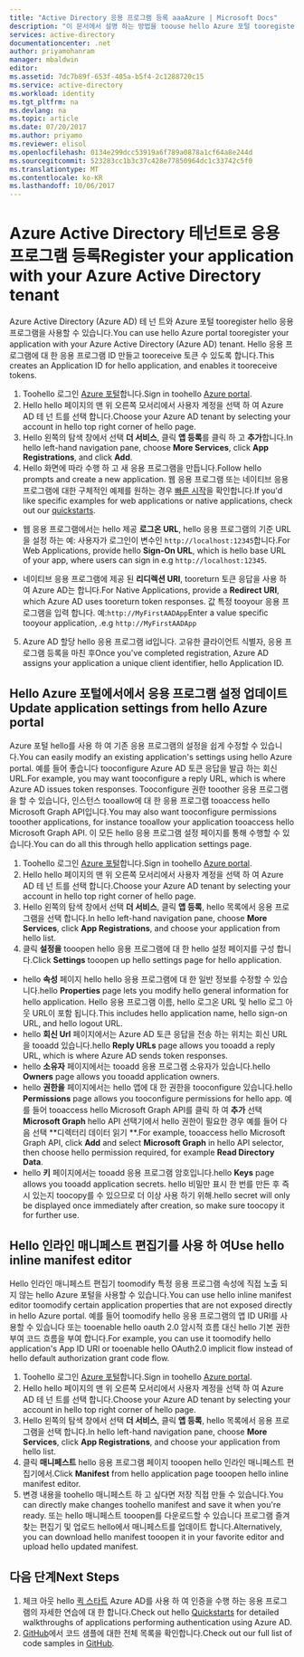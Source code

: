 ```yaml
---
title: "Active Directory 응용 프로그램 등록 aaaAzure | Microsoft Docs"
description: "이 문서에서 설명 하는 방법을 toouse hello Azure 포털 tooregister Azure Active Directory와 응용 프로그램"
services: active-directory
documentationcenter: .net
author: priyamohanram
manager: mbaldwin
editor: 
ms.assetid: 7dc7b89f-653f-405a-b5f4-2c1288720c15
ms.service: active-directory
ms.workload: identity
ms.tgt_pltfrm: na
ms.devlang: na
ms.topic: article
ms.date: 07/20/2017
ms.author: priyamo
ms.reviewer: elisol
ms.openlocfilehash: 0134e299dcc53919a6f789a0878a1cf64a8e244d
ms.sourcegitcommit: 523283cc1b3c37c428e77850964dc1c33742c5f0
ms.translationtype: MT
ms.contentlocale: ko-KR
ms.lasthandoff: 10/06/2017
---
```

# <a name="register-your-application-with-your-azure-active-directory-tenant"></a><span data-ttu-id="3c85a-103">Azure Active Directory 테넌트로 응용 프로그램 등록</span><span class="sxs-lookup"><span data-stu-id="3c85a-103">Register your application with your Azure Active Directory tenant</span></span>

<span data-ttu-id="3c85a-104">Azure Active Directory (Azure AD) 테 넌 트와 Azure 포털 tooregister hello 응용 프로그램을 사용할 수 있습니다.</span><span class="sxs-lookup"><span data-stu-id="3c85a-104">You can use hello Azure portal tooregister your application with your Azure Active Directory (Azure AD) tenant.</span></span> <span data-ttu-id="3c85a-105">Hello 응용 프로그램에 대 한 응용 프로그램 ID 만들고 tooreceive 토큰 수 있도록 합니다.</span><span class="sxs-lookup"><span data-stu-id="3c85a-105">This creates an Application ID for hello application, and enables it tooreceive tokens.</span></span>

1. <span data-ttu-id="3c85a-106">Toohello 로그인 [Azure 포털](https://portal.azure.com)합니다.</span><span class="sxs-lookup"><span data-stu-id="3c85a-106">Sign in toohello [Azure portal](https://portal.azure.com).</span></span>
2. <span data-ttu-id="3c85a-107">Hello hello 페이지의 맨 위 오른쪽 모서리에서 사용자 계정을 선택 하 여 Azure AD 테 넌 트를 선택 합니다.</span><span class="sxs-lookup"><span data-stu-id="3c85a-107">Choose your Azure AD tenant by selecting your account in hello top right corner of hello page.</span></span>
3. <span data-ttu-id="3c85a-108">Hello 왼쪽의 탐색 창에서 선택 **더 서비스**, 클릭 **앱 등록**를 클릭 하 고 **추가**합니다.</span><span class="sxs-lookup"><span data-stu-id="3c85a-108">In hello left-hand navigation pane, choose **More Services**, click **App Registrations**, and click **Add**.</span></span>
4. <span data-ttu-id="3c85a-109">Hello 화면에 따라 수행 하 고 새 응용 프로그램을 만듭니다.</span><span class="sxs-lookup"><span data-stu-id="3c85a-109">Follow hello prompts and create a new application.</span></span> <span data-ttu-id="3c85a-110">웹 응용 프로그램 또는 네이티브 응용 프로그램에 대한 구체적인 예제를 원하는 경우 [빠른 시작](active-directory-developers-guide.md)을 확인합니다.</span><span class="sxs-lookup"><span data-stu-id="3c85a-110">If you'd like specific examples for web applications or native applications, check out our [quickstarts](active-directory-developers-guide.md).</span></span>
  * <span data-ttu-id="3c85a-111">웹 응용 프로그램에서는 hello 제공 **로그온 URL**, hello 응용 프로그램의 기준 URL을 설정 하는 예: 사용자가 로그인이 변수인 `http://localhost:12345`합니다.</span><span class="sxs-lookup"><span data-stu-id="3c85a-111">For Web Applications, provide hello **Sign-On URL**, which is hello base URL of your app, where users can sign in e.g `http://localhost:12345`.</span></span>
<!--TODO: add once App ID URI is configurable: hello **App ID URI** is a unique identifier for your application. hello convention is toouse `https://<tenant-domain>/<app-name>`, e.g. `https://contoso.onmicrosoft.com/my-first-aad-app`-->
  * <span data-ttu-id="3c85a-112">네이티브 응용 프로그램에 제공 된 **리디렉션 URI**, tooreturn 토큰 응답을 사용 하 여 Azure AD는 합니다.</span><span class="sxs-lookup"><span data-stu-id="3c85a-112">For Native Applications, provide a **Redirect URI**, which Azure AD uses tooreturn token responses.</span></span> <span data-ttu-id="3c85a-113">값 특정 tooyour 응용 프로그램을 입력 합니다. 예:`http://MyFirstAADApp`</span><span class="sxs-lookup"><span data-stu-id="3c85a-113">Enter a value specific tooyour application, .e.g `http://MyFirstAADApp`</span></span>
5. <span data-ttu-id="3c85a-114">Azure AD 할당 hello 응용 프로그램 id입니다. 고유한 클라이언트 식별자, 응용 프로그램 등록을 마친 후</span><span class="sxs-lookup"><span data-stu-id="3c85a-114">Once you've completed registration, Azure AD assigns your application a unique client identifier, hello Application ID.</span></span>

## <a name="update-application-settings-from-hello-azure-portal"></a><span data-ttu-id="3c85a-115">Hello Azure 포털에서에서 응용 프로그램 설정 업데이트</span><span class="sxs-lookup"><span data-stu-id="3c85a-115">Update application settings from hello Azure portal</span></span>

<span data-ttu-id="3c85a-116">Azure 포털 hello를 사용 하 여 기존 응용 프로그램의 설정을 쉽게 수정할 수 있습니다.</span><span class="sxs-lookup"><span data-stu-id="3c85a-116">You can easily modify an existing application's settings using hello Azure portal.</span></span> <span data-ttu-id="3c85a-117">예를 들어 좋습니다 tooconfigure Azure AD 토큰 응답을 발급 하는 회신 URL.</span><span class="sxs-lookup"><span data-stu-id="3c85a-117">For example, you may want tooconfigure a reply URL, which is where Azure AD issues token responses.</span></span> <span data-ttu-id="3c85a-118">Tooconfigure 권한 tooother 응용 프로그램을 할 수 있습니다, 인스턴스 tooallow에 대 한 응용 프로그램 tooaccess hello Microsoft Graph API입니다.</span><span class="sxs-lookup"><span data-stu-id="3c85a-118">You may also want tooconfigure permissions tooother applications, for instance tooallow your application tooaccess hello Microsoft Graph API.</span></span> <span data-ttu-id="3c85a-119">이 모든 hello 응용 프로그램 설정 페이지를 통해 수행할 수 있습니다.</span><span class="sxs-lookup"><span data-stu-id="3c85a-119">You can do all this through hello application settings page.</span></span>

1. <span data-ttu-id="3c85a-120">Toohello 로그인 [Azure 포털](https://portal.azure.com)합니다.</span><span class="sxs-lookup"><span data-stu-id="3c85a-120">Sign in toohello [Azure portal](https://portal.azure.com).</span></span>
2. <span data-ttu-id="3c85a-121">Hello hello 페이지의 맨 위 오른쪽 모서리에서 사용자 계정을 선택 하 여 Azure AD 테 넌 트를 선택 합니다.</span><span class="sxs-lookup"><span data-stu-id="3c85a-121">Choose your Azure AD tenant by selecting your account in hello top right corner of hello page.</span></span>
3. <span data-ttu-id="3c85a-122">Hello 왼쪽의 탐색 창에서 선택 **더 서비스**, 클릭 **앱 등록**, hello 목록에서 응용 프로그램을 선택 합니다.</span><span class="sxs-lookup"><span data-stu-id="3c85a-122">In hello left-hand navigation pane, choose **More Services**, click **App Registrations**, and choose your application from hello list.</span></span>
4. <span data-ttu-id="3c85a-123">클릭 **설정을** tooopen hello 응용 프로그램에 대 한 hello 설정 페이지를 구성 합니다.</span><span class="sxs-lookup"><span data-stu-id="3c85a-123">Click **Settings** tooopen up hello settings page for hello application.</span></span>
  * <span data-ttu-id="3c85a-124">hello **속성** 페이지 hello hello 응용 프로그램에 대 한 일반 정보를 수정할 수 있습니다.</span><span class="sxs-lookup"><span data-stu-id="3c85a-124">hello **Properties** page lets you modify hello general information for hello application.</span></span> <span data-ttu-id="3c85a-125">Hello 응용 프로그램 이름, hello 로그온 URL 및 hello 로그 아웃 URL이 포함 됩니다.</span><span class="sxs-lookup"><span data-stu-id="3c85a-125">This includes hello application name, hello sign-on URL, and hello logout URL.</span></span>
  * <span data-ttu-id="3c85a-126">hello **회신 Url** 페이지에서는 Azure AD 토큰 응답을 전송 하는 위치는 회신 URL을 tooadd 있습니다.</span><span class="sxs-lookup"><span data-stu-id="3c85a-126">hello **Reply URLs** page allows you tooadd a reply URL, which is where Azure AD sends token responses.</span></span>
  * <span data-ttu-id="3c85a-127">hello **소유자** 페이지에서는 tooadd 응용 프로그램 소유자가 있습니다.</span><span class="sxs-lookup"><span data-stu-id="3c85a-127">hello **Owners** page allows you tooadd application owners.</span></span>
  * <span data-ttu-id="3c85a-128">hello **권한을** 페이지에서는 hello 앱에 대 한 권한을 tooconfigure 있습니다.</span><span class="sxs-lookup"><span data-stu-id="3c85a-128">hello **Permissions** page allows you tooconfigure permissions for hello app.</span></span> <span data-ttu-id="3c85a-129">예를 들어 tooaccess hello Microsoft Graph API를 클릭 하 여 **추가** 선택 **Microsoft Graph** hello API 선택기에서 hello 권한이 필요한 경우 예를 들어 다음 선택 **디렉터리 데이터 읽기 **.</span><span class="sxs-lookup"><span data-stu-id="3c85a-129">For example, tooaccess hello Microsoft Graph API, click **Add** and select **Microsoft Graph** in hello API selector, then choose hello permission required, for example **Read Directory Data**.</span></span>
  * <span data-ttu-id="3c85a-130">hello **키** 페이지에서는 tooadd 응용 프로그램 암호입니다.</span><span class="sxs-lookup"><span data-stu-id="3c85a-130">hello **Keys** page allows you tooadd application secrets.</span></span> <span data-ttu-id="3c85a-131">hello 비밀만 표시 한 번를 만든 후 즉시 있는지 toocopy를 수 있으므로 더 이상 사용 하기 위해.</span><span class="sxs-lookup"><span data-stu-id="3c85a-131">hello secret will only be displayed once immediately after creation, so make sure toocopy it for further use.</span></span>

## <a name="use-hello-inline-manifest-editor"></a><span data-ttu-id="3c85a-132">Hello 인라인 매니페스트 편집기를 사용 하 여</span><span class="sxs-lookup"><span data-stu-id="3c85a-132">Use hello inline manifest editor</span></span>

<span data-ttu-id="3c85a-133">Hello 인라인 매니페스트 편집기 toomodify 특정 응용 프로그램 속성에 직접 노출 되지 않는 hello Azure 포털을 사용할 수 있습니다.</span><span class="sxs-lookup"><span data-stu-id="3c85a-133">You can use hello inline manifest editor toomodify certain application properties that are not exposed directly in hello Azure portal.</span></span> <span data-ttu-id="3c85a-134">예를 들어 toomodify hello 응용 프로그램의 앱 ID URI를 사용할 수 있습니다 또는 tooenable hello oauth 2.0 암시적 흐름 대신 hello 기본 권한 부여 코드 흐름을 부여 합니다.</span><span class="sxs-lookup"><span data-stu-id="3c85a-134">For example, you can use it toomodify hello application's App ID URI or tooenable hello OAuth2.0 implicit flow instead of hello default authorization grant code flow.</span></span>

1. <span data-ttu-id="3c85a-135">Toohello 로그인 [Azure 포털](https://portal.azure.com)합니다.</span><span class="sxs-lookup"><span data-stu-id="3c85a-135">Sign in toohello [Azure portal](https://portal.azure.com).</span></span>
2. <span data-ttu-id="3c85a-136">Hello hello 페이지의 맨 위 오른쪽 모서리에서 사용자 계정을 선택 하 여 Azure AD 테 넌 트를 선택 합니다.</span><span class="sxs-lookup"><span data-stu-id="3c85a-136">Choose your Azure AD tenant by selecting your account in hello top right corner of hello page.</span></span>
3. <span data-ttu-id="3c85a-137">Hello 왼쪽의 탐색 창에서 선택 **더 서비스**, 클릭 **앱 등록**, hello 목록에서 응용 프로그램을 선택 합니다.</span><span class="sxs-lookup"><span data-stu-id="3c85a-137">In hello left-hand navigation pane, choose **More Services**, click **App Registrations**, and choose your application from hello list.</span></span>
4. <span data-ttu-id="3c85a-138">클릭 **매니페스트** hello 응용 프로그램 페이지 tooopen hello 인라인 매니페스트 편집기에서.</span><span class="sxs-lookup"><span data-stu-id="3c85a-138">Click **Manifest** from hello application page tooopen hello inline manifest editor.</span></span>
5. <span data-ttu-id="3c85a-139">변경 내용을 toohello 매니페스트 하 고 싶다면 저장 직접 만들 수 있습니다.</span><span class="sxs-lookup"><span data-stu-id="3c85a-139">You can directly make changes toohello manifest and save it when you're ready.</span></span> <span data-ttu-id="3c85a-140">또는 hello 매니페스트 tooopen를 다운로드할 수 있습니다 프로그램 즐겨 찾는 편집기 및 업로드 hello에서 매니페스트를 업데이트 합니다.</span><span class="sxs-lookup"><span data-stu-id="3c85a-140">Alternatively, you can download hello manifest tooopen it in your favorite editor and upload hello updated manifest.</span></span>

## <a name="next-steps"></a><span data-ttu-id="3c85a-141">다음 단계</span><span class="sxs-lookup"><span data-stu-id="3c85a-141">Next Steps</span></span>

1. <span data-ttu-id="3c85a-142">체크 아웃 hello [퀵 스타트](active-directory-developers-guide.md) Azure AD를 사용 하 여 인증을 수행 하는 응용 프로그램의 자세한 연습에 대 한 합니다.</span><span class="sxs-lookup"><span data-stu-id="3c85a-142">Check out hello [Quickstarts](active-directory-developers-guide.md) for detailed walkthroughs of applications performing authentication using Azure AD.</span></span>
2. <span data-ttu-id="3c85a-143">[GitHub](https://github.com/azure-samples)에서 코드 샘플에 대한 전체 목록을 확인합니다.</span><span class="sxs-lookup"><span data-stu-id="3c85a-143">Check out our full list of code samples in [GitHub](https://github.com/azure-samples).</span></span>

